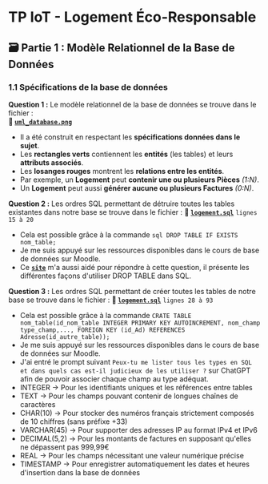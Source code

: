 # TP IoT - Logement Éco-Responsable

## 🗃️ Partie 1 : Modèle Relationnel de la Base de Données
### 1.1 Spécifications de la base de données
**Question 1 :** Le modèle relationnel de la base de données se trouve dans le fichier :  
**📁 [`uml_database.png`](https://github.com/AyoubLADJICI/Logement-eco-responsable/blob/main/uml_database.png)**
- Il a été construit en respectant les **spécifications données dans le sujet**.
- Les **rectangles verts** contiennent les **entités** (les tables) et leurs **attributs associés**.
- Les **losanges rouges** montrent les **relations entre les entités**. 
- Par exemple, un **Logement** peut **contenir une ou plusieurs Pièces** *(1:N)*.
- Un **Logement** peut aussi **générer aucune ou plusieurs Factures** *(0:N)*.

**Question 2 :** Les ordres SQL permettant de détruire toutes les tables existantes dans notre base se trouve dans le fichier :
**📁 [`logement.sql`](https://github.com/AyoubLADJICI/Logement-eco-responsable/blob/main/logement.sql)** ```lignes 15 à 20```
- Cela est possible grâce à la commande ```sql
   DROP TABLE IF EXISTS nom_table;```
- Je me suis appuyé sur les ressources disponibles dans le cours de base de données sur Moodle.
- Ce **[`site`](https://www.devart.com/dbforge/sql/studio/sql-server-drop-table.html)** m'a aussi aidé pour répondre à cette question, il présente les différentes façons d'utiliser DROP TABLE dans SQL.

**Question 3 :** Les ordres SQL permettant de créer toutes les tables de notre base se trouve dans le fichier :
**📁 [`logement.sql`](https://github.com/AyoubLADJICI/Logement-eco-responsable/blob/main/logement.sql)** ```lignes 28 à 93```
- Cela est possible grâce à la commande ```CRATE TABLE nom_table(id_nom_table INTEGER PRIMARY KEY AUTOINCREMENT, nom_champ type_champ,..., FOREIGN KEY (id_Ad) REFERENCES Adresse(id_autre_table)); ```
- Je me suis appuyé sur les ressources disponibles dans le cours de base de données sur Moodle.
- J'ai entré le prompt suivant ```Peux-tu me lister tous les types en SQL et dans quels cas est-il judicieux de les utiliser ?``` sur ChatGPT afin de pouvoir associer chaque champ au type adéquat. 
- INTEGER → Pour les identifiants uniques et les références entre tables
- TEXT → Pour les champs pouvant contenir de longues chaînes de caractères
- CHAR(10) → Pour stocker des numéros français strictement composés de 10 chiffres (sans préfixe +33)
- VARCHAR(45) → Pour supporter des adresses IP au format IPv4 et IPv6
- DECIMAL(5,2) → Pour les montants de factures en supposant qu'elles ne dépassent pas 999,99€
- REAL → Pour les champs nécessitant une valeur numérique précise  
- TIMESTAMP → Pour enregistrer automatiquement les dates et heures d'insertion dans la base de données 

